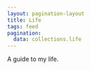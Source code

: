 ```yaml
---
layout: pagination-layout
title: Life
tags: feed
pagination:
  data: collections.life
---
```


A guide to my life.

